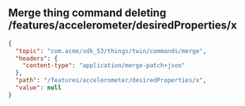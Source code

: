 ## Merge thing command deleting /features/accelerometer/desiredProperties/x

```json
{
  "topic": "com.acme/xdk_53/things/twin/commands/merge",
  "headers": {
    "content-type": "application/merge-patch+json"
  },
  "path": "/features/accelerometer/desiredProperties/x",
  "value": null
}
```
